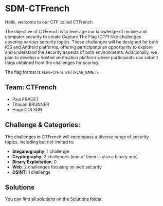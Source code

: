 # SDM-CTFrench

Hello, welcome to our CTF called CTFrench.

The objective of CTFrench is to leverage our knowledge of mobile and computer security to create Capture The Flag (CTF)-like challenges covering various security topics. These challenges will be designed for both iOS and Android platforms, offering participants an opportunity to explore and understand the security aspects of both environments. Additionally, we plan to develop a hosted verification platform where participants can submit flags obtained from the challenges for scoring.

The flag format is `FLAG=CTFrench{[FLAG_NAME]}`.

## Team: CTFrench
- Paul FRADET
- Titouan BRUNNER
- Hugo COLSON

## Challenge & Categories:

The challenges in CTFrench will encompass a diverse range of security topics, including but not limited to:
- **Steganography**: 1 challenge
- **Cryptography**: 2 challenges (one of them is also a binary one)
- **Binary Exploitation**: 0
- **Web**: 2 challenges focusing on web security
- **OSINT**: 1 challenge

## Solutions

You can find all solutions on the Solutions folder.